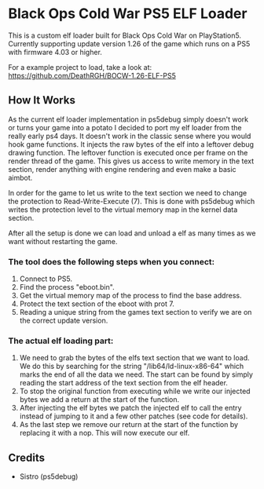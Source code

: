 # Black Ops Cold War PS5 ELF Loader

This is a custom elf loader built for Black Ops Cold War on PlayStation5.
Currently supporting update version 1.26 of the game which runs on a PS5 with firmware 4.03 or higher.


For a example project to load, take a look at:
https://github.com/DeathRGH/BOCW-1.26-ELF-PS5

## How It Works
As the current elf loader implementation in ps5debug simply doesn't work or turns your game into a potato I decided to port my elf loader from the really early ps4 days.
It doesn't work in the classic sense where you would hook game functions. It injects the raw bytes of the elf into a leftover debug drawing function.
The leftover function is executed once per frame on the render thread of the game.
This gives us access to write memory in the text section, render anything with engine rendering and even make a basic aimbot.

In order for the game to let us write to the text section we need to change the protection to Read-Write-Execute (7).
This is done with ps5debug which writes the protection level to the virtual memory map in the kernel data section.

After all the setup is done we can load and unload a elf as many times as we want without restarting the game.


### The tool does the following steps when you connect:
1. Connect to PS5.
2. Find the process "eboot.bin".
3. Get the virtual memory map of the process to find the base address.
4. Protect the text section of the eboot with prot 7.
5. Reading a unique string from the games text section to verify we are on the correct update version.


### The actual elf loading part:
1. We need to grab the bytes of the elfs text section that we want to load. We do this by searching for the string "/lib64/ld-linux-x86-64" which marks the end of all the data we need.
  The start can be found by simply reading the start address of the text section from the elf header.
2. To stop the original function from executing while we write our injected bytes we add a return at the start of the function.
3. After injecting the elf bytes we patch the injected elf to call the entry instead of jumping to it and a few other patches (see code for details).
4. As the last step we remove our return at the start of the function by replacing it with a nop. This will now execute our elf.

## Credits

- Sistro (ps5debug)
